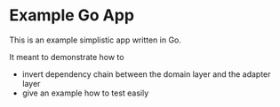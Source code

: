 # Example Go App

This is an example simplistic app written in Go.

It meant to demonstrate how to 
- invert dependency chain between the domain layer and the adapter layer
- give an example how to test easily
